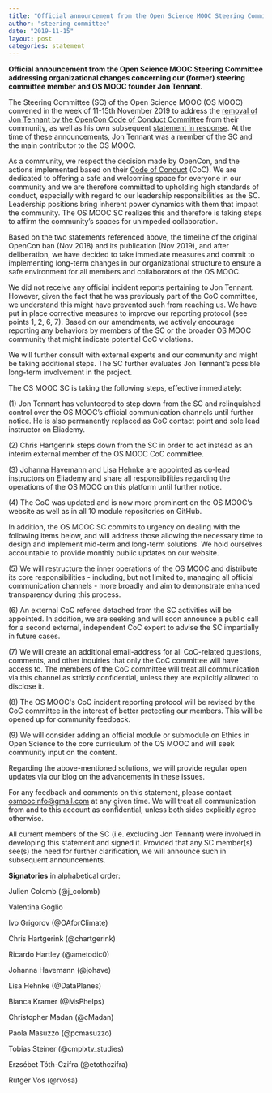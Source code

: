 ```yaml
---
title: "Official announcement from the Open Science MOOC Steering Committee"
author: "steering committee"
date: "2019-11-15"
layout: post
categories: statement
---
```


**Official announcement from the Open Science MOOC Steering Committee addressing organizational changes concerning our (former) steering committee member and OS MOOC founder Jon Tennant.**

The Steering Committee (SC) of the Open Science MOOC (OS MOOC) convened in the week of 11-15th November 2019 to address the [removal of Jon Tennant by the OpenCon Code of Conduct Committee](https://www.opencon2018.org/statement_from_the_opencon_code_of_conduct_committee_regarding_jon_tennant) from their community, as well as his own subsequent [statement in response](http://fossilsandshit.com/response-to-opencon-statement/). At the time of these announcements, Jon Tennant was a member of the SC and the main contributor to the OS MOOC.

As a community, we respect the decision made by OpenCon, and the actions implemented based on their [Code of Conduct](https://www.opencon2018.org/code_of_conduct) (CoC). We are dedicated to offering a safe and welcoming space for everyone in our community and we are therefore committed to upholding high standards of conduct, especially with regard to our leadership responsibilities as the SC. Leadership positions bring inherent power dynamics with them that impact the community. The OS MOOC SC realizes this and therefore is taking steps to affirm the community’s spaces for unimpeded collaboration.

Based on the two statements referenced above, the timeline of the original OpenCon ban (Nov 2018) and its publication (Nov 2019), and after deliberation, we have decided to take immediate measures and commit to implementing long-term changes in our organizational structure to ensure a safe environment for all members and collaborators of the OS MOOC. 

We did not receive any official incident reports pertaining to Jon Tennant. However, given the fact that he was previously part of the CoC committee, we understand this might have prevented such from reaching us. We have put in place corrective measures to improve our reporting protocol (see points 1, 2, 6, 7). Based on our amendments, we actively encourage reporting any behaviors by members of the SC or the broader OS MOOC community that might indicate potential CoC violations.

We will further consult with external experts and our community and might be taking additional steps. The SC further evaluates Jon Tennant’s possible long-term involvement in the project. 

The OS MOOC SC is taking the following steps, effective immediately:

(1)  Jon Tennant has volunteered to step down from the SC and relinquished control over the OS MOOC’s official communication channels until further notice. He is also permanently replaced as CoC contact point and sole lead instructor on Eliademy.

(2)  Chris Hartgerink steps down from the SC in order to act instead as an interim external member of the OS MOOC CoC committee.

(3)  Johanna Havemann and Lisa Hehnke are appointed as co-lead instructors on Eliademy and share all responsibilities regarding the operations of the OS MOOC on this platform until further notice.

(4)  The CoC was updated and is now more prominent on the OS MOOC’s website as well as in all 10 module repositories on GitHub.

In addition, the OS MOOC SC commits to urgency on dealing with the following items below, and will address those allowing the necessary time to design and implement mid-term and long-term solutions. We hold ourselves accountable to provide monthly public updates on our website. 

(5)  We will restructure the inner operations of the OS MOOC and distribute its core responsibilities - including, but not limited to, managing all official communication channels - more broadly and aim to demonstrate enhanced transparency during this process.

(6)  An external CoC referee detached from the SC activities will be appointed. In addition, we are seeking and will soon announce a public call for a second external, independent CoC expert to advise the SC impartially in future cases.

(7)  We will create an additional email-address for all CoC-related questions, comments, and other inquiries that only the CoC committee will have access to. The members of the CoC committee will treat all communication via this channel as strictly confidential, unless they are explicitly allowed to disclose it.

(8)  The OS MOOC's CoC incident reporting protocol will be revised by the CoC committee in the interest of better protecting our members. This will be opened up for community feedback.

(9)  We will consider adding an official module or submodule on Ethics in Open Science to the core curriculum of the OS MOOC and will seek community input on the content.

Regarding the above-mentioned solutions, we will provide regular open updates via our blog on the advancements in these issues.

For any feedback and comments on this statement, please contact osmoocinfo@gmail.com at any given time. We will treat all communication from and to this account as confidential, unless both sides explicitly agree otherwise.

All current members of the SC (i.e. excluding Jon Tennant) were involved in developing this statement and signed it. Provided that any SC member(s) see(s) the need for further clarification, we will announce such in subsequent announcements.

**Signatories** in alphabetical order:

Julien Colomb (@j_colomb)

Valentina Goglio

Ivo Grigorov (@OAforClimate)

Chris Hartgerink (@chartgerink)

Ricardo Hartley (@ametodic0)

Johanna Havemann (@johave)

Lisa Hehnke (@DataPlanes)

Bianca Kramer (@MsPhelps)

Christopher Madan (@cMadan)

Paola Masuzzo (@pcmasuzzo)

Tobias Steiner (@cmplxtv_studies)

Erzsébet Tóth-Czifra (@etothczifra)

Rutger Vos (@rvosa)

